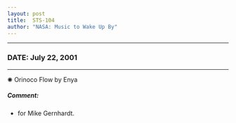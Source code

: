 ```yaml
---
layout: post
title:  STS-104
author: "NASA: Music to Wake Up By"
---
```


----
### DATE: July 22, 2001
----
✺ Orinoco Flow by Enya

##### Comment:
* for Mike Gernhardt.
